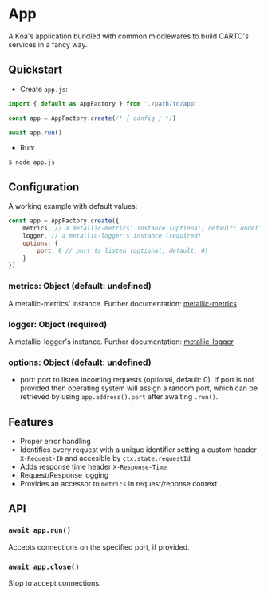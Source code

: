 # App

A Koa's application bundled with common middlewares to build CARTO's services in a fancy way.

## Quickstart

  - Create `app.js`:

```js
import { default as AppFactory } from './path/to/app'

const app = AppFactory.create(/* { config } */)

await app.run()
```

  - Run:

```
$ node app.js
```

## Configuration

A working example with default values:

```js
const app = AppFactory.create({
    metrics, // a metallic-metrics' instance (optional, default: undefined)
    logger, // a metallic-logger's instance (required)
    options: {
        port: 0 // port to listen (optional, default: 0)
    }
})
```

### metrics: Object (default: undefined)

A metallic-metrics' instance. Further documentation: [metallic-metrics](https://github.com/CartoDB/metallic-metrics)

### logger: Object (required)

A metallic-logger's instance. Further documentation: [metallic-logger](https://github.com/CartoDB/metallic-logger)

### options: Object (default: undefined)

- port: port to listen incoming requests (optional, default: 0). If port is not provided then operating system will assign a random port, which can be retrieved by using `app.address().port` after awaiting `.run()`.

## Features

- Proper error handling
- Identifies every request with a unique identifier setting a custom header `X-Request-ID` and accesible by `ctx.state.requestId`
- Adds response time header `X-Response-Time`
- Request/Response logging
- Provides an accessor to `metrics` in request/reponse context


## API

### `await app.run()`

Accepts connections on the specified port, if provided.

### `await app.close()`

Stop to accept connections.
